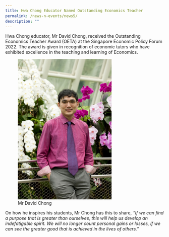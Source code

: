 ```yaml
---
title: Hwa Chong Educator Named Outstanding Economics Teacher
permalink: /news-n-events/news5/
description: ""
---
```

Hwa Chong educator, Mr David Chong, received the Outstanding Economics Teacher Award (OETA) at the Singapore Economic Policy Forum 2022. The award is given in recognition of economic tutors who have exhibited excellence in the teaching and learning of Economics.

<figure>
<img style="width:70%" src="/images/davidchong.jpeg">
<figcaption> Mr David Chong
 </figcaption>
</figure>

On how he inspires his students, Mr Chong has this to share,&nbsp;_“If we can find a purpose that is greater than ourselves, this will help us develop an indefatigable spirit. We will no longer count personal gains or losses, if we can see the greater good that is achieved in the lives of others.”_